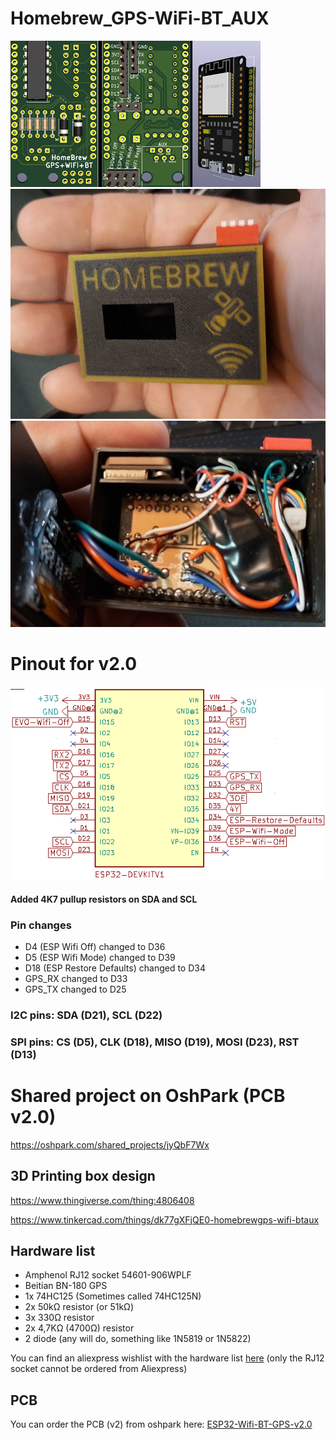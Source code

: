 # Homebrew_GPS-WiFi-BT_AUX
![Homebrew compact pcb design](./images/HomeBrew-pcb-design2.jpg)
![Homebrew in a compact box](./images/Homebrew.jpg)
![Homebrew inside the compact box](./images/Homebrew-inside.jpg)

# Pinout for v2.0
![ESP32 Pinout](./images/pinout.png)

#### Added 4K7 pullup resistors on SDA and SCL

### Pin changes

- D4 (ESP Wifi Off) changed to D36
- D5 (ESP Wifi Mode) changed to D39
- D18 (ESP Restore Defaults) changed to D34
- GPS_RX changed to D33
- GPS_TX changed to D25

### I2C pins: SDA (D21), SCL (D22)

### SPI pins: CS (D5), CLK (D18), MISO (D19), MOSI (D23), RST (D13)

# Shared project on OshPark (PCB v2.0)
https://oshpark.com/shared_projects/jyQbF7Wx


## 3D Printing box design
https://www.thingiverse.com/thing:4806408

https://www.tinkercad.com/things/dk77gXFjQE0-homebrewgps-wifi-btaux

## Hardware list
- Amphenol RJ12 socket 54601-906WPLF
- Beitian BN-180 GPS
- 1x 74HC125 (Sometimes called 74HC125N)
- 2x 50kΩ resistor (or 51kΩ)
- 3x 330Ω resistor
- 2x 4,7KΩ (4700Ω) resistor
- 2 diode (any will do, something like 1N5819 or 1N5822)

You can find an aliexpress wishlist with the hardware list [here](https://s.click.aliexpress.com/e/_DBdeQVt) (only the RJ12 socket cannot be ordered from Aliexpress)

## PCB ##
You can order the PCB (v2) from oshpark here: [ESP32-Wifi-BT-GPS-v2.0](https://oshpark.com/shared_projects/jyQbF7Wx)
